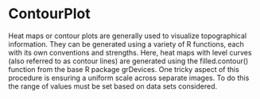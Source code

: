 # ContourPlot
Heat maps or contour plots are generally used to visualize topographical information.  They can be generated using a variety of R functions, each with its own conventions and strengths.  Here, heat maps with level curves (also referred to as contour lines) are generated using the filled.contour() function from the base R package grDevices.  One tricky aspect of this procedure is ensuring a uniform scale across separate images.  To do this the range of values must be set based on data sets considered.
